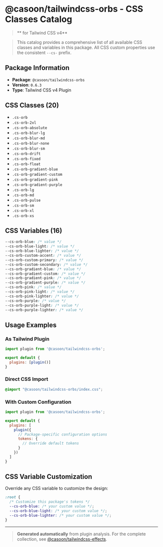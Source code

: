 # @casoon/tailwindcss-orbs - CSS Classes Catalog

> ** for Tailwind CSS v4**

> This catalog provides a comprehensive list of all available CSS classes and variables in this package. All CSS custom properties use the consistent `--cs-` prefix.

## Package Information

- **Package**: `@casoon/tailwindcss-orbs`
- **Version**: `0.6.3`
- **Type**: Tailwind CSS v4 Plugin

## CSS Classes (20)

- `.cs-orb`
- `.cs-orb-2xl`
- `.cs-orb-absolute`
- `.cs-orb-blur-lg`
- `.cs-orb-blur-md`
- `.cs-orb-blur-none`
- `.cs-orb-blur-sm`
- `.cs-orb-drift`
- `.cs-orb-fixed`
- `.cs-orb-float`
- `.cs-orb-gradient-blue`
- `.cs-orb-gradient-custom`
- `.cs-orb-gradient-pink`
- `.cs-orb-gradient-purple`
- `.cs-orb-lg`
- `.cs-orb-md`
- `.cs-orb-pulse`
- `.cs-orb-sm`
- `.cs-orb-xl`
- `.cs-orb-xs`

## CSS Variables (16)

```css
--cs-orb-blue: /* value */
--cs-orb-blue-light: /* value */
--cs-orb-blue-lighter: /* value */
--cs-orb-custom-accent: /* value */
--cs-orb-custom-primary: /* value */
--cs-orb-custom-secondary: /* value */
--cs-orb-gradient-blue: /* value */
--cs-orb-gradient-custom: /* value */
--cs-orb-gradient-pink: /* value */
--cs-orb-gradient-purple: /* value */
--cs-orb-pink: /* value */
--cs-orb-pink-light: /* value */
--cs-orb-pink-lighter: /* value */
--cs-orb-purple: /* value */
--cs-orb-purple-light: /* value */
--cs-orb-purple-lighter: /* value */
```

## Usage Examples

### As Tailwind Plugin
```js
import plugin from '@casoon/tailwindcss-orbs';

export default {
  plugins: [plugin()]
}
```

### Direct CSS Import
```css
@import "@casoon/tailwindcss-orbs/index.css";
```

### With Custom Configuration
```js
import plugin from '@casoon/tailwindcss-orbs';

export default {
  plugins: [
    plugin({
      // Package-specific configuration options
      tokens: {
        // Override default tokens
      }
    })
  ]
}
```

## CSS Variable Customization

Override any CSS variable to customize the design:

```css
:root {
  /* Customize this package's tokens */
  --cs-orb-blue: /* your custom value */;
  --cs-orb-blue-light: /* your custom value */;
  --cs-orb-blue-lighter: /* your custom value */;
}
```

---

> **Generated automatically** from plugin analysis. For the complete collection, see [@casoon/tailwindcss-effects](https://www.npmjs.com/package/@casoon/tailwindcss-effects).
